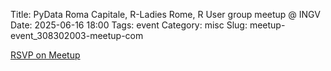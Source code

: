 Title: PyData Roma Capitale, R-Ladies Rome, R User group meetup @ INGV
Date: 2025-06-16 18:00
Tags: event
Category: misc
Slug: meetup-event_308302003-meetup-com

[RSVP on Meetup](https://www.meetup.com/pydata-roma-capitale/events/308302003)
